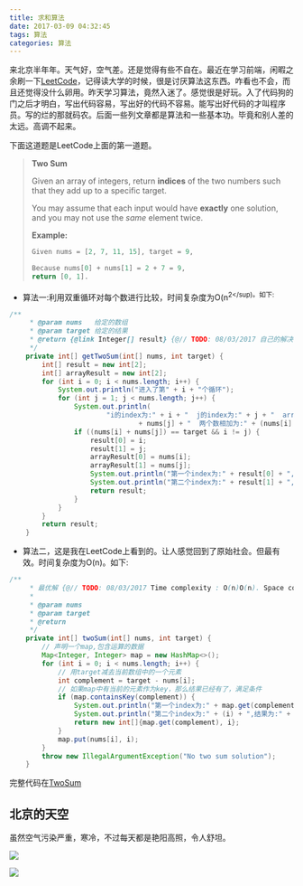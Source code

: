 ```yaml
---
title: 求和算法
date: 2017-03-09 04:32:45
tags: 算法
categories: 算法
---
```


来北京半年年。天气好，空气差。还是觉得有些不自在。最近在学习前端，闲暇之余刷一下[LeetCode](https://leetcode.com/)，记得读大学的时候，很是讨厌算法这东西。咋看也不会，而且还觉得没什么卵用。昨天学习算法，竟然入迷了。感觉很是好玩。入了代码狗的门之后才明白，写出代码容易，写出好的代码不容易。能写出好代码的才叫程序员。写的烂的那就码农。后面一些列文章都是算法和一些基本功。毕竟和别人差的太远。高调不起来。<!--more-->

下面这道题是LeetCode上面的第一道题。

> **Two Sum** 
>
> Given an array of integers, return **indices** of the two numbers such that they add up to a specific target.
>
> You may assume that each input would have **exactly** one solution, and you may not use the *same* element twice.
>
> **Example:**
>
> ```Java
> Given nums = [2, 7, 11, 15], target = 9,
>
> Because nums[0] + nums[1] = 2 + 7 = 9,
> return [0, 1].
> ```
>
> 

- 算法一:利用双重循环对每个数进行比较，时间复杂度为O(n<sup>2</sup)。如下:

```Java
/**
     * @param nums   给定的数组
     * @param target 给定的结果
     * @return {@link Integer[] result} {@// TODO: 08/03/2017 自己的解决方案 时间复杂度o(n*n)}
     */
    private int[] getTwoSum(int[] nums, int target) {
        int[] result = new int[2];
        int[] arrayResult = new int[2];
        for (int i = 0; i < nums.length; i++) {
            System.out.println("进入了第" + i + "个循环");
            for (int j = 1; j < nums.length; j++) {
                System.out.println(
                        "i的index为:" + i + "  j的index为:" + j + "  array[i]为：" + nums[i] + "  array[j]为: "
                                + nums[j] + "  两个数相加为:" + (nums[i] + nums[j]));
                if ((nums[i] + nums[j]) == target && i != j) {
                    result[0] = i;
                    result[1] = j;
                    arrayResult[0] = nums[i];
                    arrayResult[1] = nums[j];
                    System.out.println("第一个index为:" + result[0] + ",结果为:" + arrayResult[0]);
                    System.out.println("第二个index为:" + result[1] + ",结果为:" + arrayResult[1]);
                    return result;
                }
            }
        }
        return result;
    }
```

- 算法二，这是我在LeetCode上看到的。让人感觉回到了原始社会。但最有效。时间复杂度为O(n)。如下:

```Java
/**
     * 最优解 {@// TODO: 08/03/2017 Time complexity : O(n)O(n). Space complexity : O(n)O(n).  }
     *
     * @param nums
     * @param target
     * @return
     */
    private int[] twoSum(int[] nums, int target) {
        // 声明一个map,包含运算的数据
        Map<Integer, Integer> map = new HashMap<>();
        for (int i = 0; i < nums.length; i++) {
            // 用target减去当前数组中的一个元素
            int complement = target - nums[i];
            // 如果map中有当前的元素作为key，那么结果已经有了，满足条件
            if (map.containsKey(complement)) {
                System.out.println("第一个index为:" + map.get(complement) + ",结果为:" + nums[map.get(complement)]);
                System.out.println("第二个index为:" + (i) + ",结果为:" + nums[i]);
                return new int[]{map.get(complement), i};
            }
            map.put(nums[i], i);
        }
        throw new IllegalArgumentException("No two sum solution");
    }
```
完整代码在[TwoSum](https://github.com/jiangTaoQuite/DeepSea/blob/master/algorithm/src/tech/jiangtao/algorithm/TwoSum.java)

## 北京的天空

虽然空气污染严重，寒冷，不过每天都是艳阳高照，令人舒坦。

![](http://7xk0q3.com1.z0.glb.clouddn.com/201703099565IMG_20170309_123315.jpg)

![](http://7xk0q3.com1.z0.glb.clouddn.com/2017030974738IMG_20170309_123307.jpg)